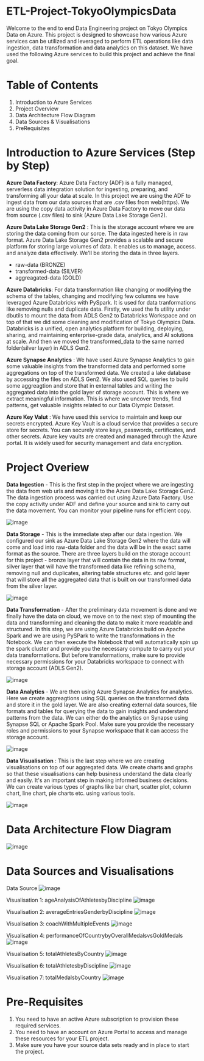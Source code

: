 # ETL-Project-TokyoOlympicsData

Welcome to the end to end Data Engineering project on Tokyo Olympics Data on Azure. This project is designed to showcase how various Azure services can be utilized and leveraged to perform ETL operations like data ingestion, data transformation and data analytics on this dataset. We have used the following Azure services to build this project and achieve the final goal.

# Table of Contents
1. Introduction to Azure Services
2. Project Overview 
3. Data Architecture Flow Diagram
4. Data Sources & Visualisations
5. PreRequisites

# Introduction to Azure Services (Step by Step)
**Azure Data Factory**: Azure Data Factory (ADF) is a fully managed, serverless data integration solution for ingesting, preparing, and transforming all your data at scale. In this project we are using the ADF to ingest data from our data sources that are .csv files from web(https). We are using the copy data activity in Azure Data Factory to move our data from source (.csv files) to sink (Azure Data Lake Storage Gen2). 

**Azure Data Lake Storage Gen2** : This is the storage account where we are storing the data coming from our sorce. The data ingested here is in raw format. Azure Data Lake Storage Gen2 provides a scalable and secure platform for storing large volumes of data. It enables us to manage, access. and analyze data effectively. We'll be storing the data in three layers.
   - raw-data (BRONZE)
   - transformed-data (SILVER)
   - aggreagated-data (GOLD)

**Azure Databricks**: For data transformation like changing or modifying the schema of the tables, changing and modifying few columns we have leveraged Azure Databricks with PySpark. It is used for data tranformations like removing nulls and duplicate data. Firstly, we used the fs utility under dbutils to mount the data from ADLS Gen2 to Databricks Workspace and on top of that we did some cleaning and modification of Tokyo Olympics Data. Databricks is a unified, open analytics platform for building, deploying, sharing, and maintaining enterprise-grade data, analytics, and AI solutions at scale. And then we moved the transformed_data to the same named folder(silver layer) in ADLS Gen2.

**Azure Synapse Analytics** : We have used Azure Synapse Analytics to gain some valuable insights from the transformed data and performed some aggregations on top of the transformed data. We created a lake database by accessing the files on ADLS Gen2. We also used SQL queries to build some aggreagtion and store that in external tables and writing the aggregated data into the gold layer of storage account. This is where we extract meaningful information. This is where we uncover trends, find patterns, get valuable insights related to our Data Olympic Dataset. 

**Azure Key Valut** : We have used this service to maintain and keep our secrets encrypted. Azure Key Vault is a cloud service that provides a secure store for secrets. You can securely store keys, passwords, certificates, and other secrets. Azure key vaults are created and managed through the Azure portal. It is widely used for security management and data encryption. 

# Project Overiew

**Data Ingestion** - This is the first step in the project where we are ingesting the data from web urls and moving it to the Azure Data Lake Storage Gen2. The data ingestion process was carried out using Azure Data Factory. Use the copy activity under ADF and define your source and sink to carry out the data movement. You can monitor your pipeline runs for efficient copy. 

![image](https://github.com/gunjansingh21/ETL-Project-TokyoOlympicsData/assets/29482753/87df4707-b2e9-44dc-afdb-382991cb4304)

**Data Storage** - This is the immediate step after our data ingestion. We configured our sink as Azure Data Lake Storage Gen2 where the data will come and load into raw-data folder and the data will be in the exact same format as the source. There are three layers build on the storage account for this project - bronze layer that will contain the data in its raw format, silver layer that will have the transformed data like refining schema, removing null and duplicates, altering table structures etc. and gold layer that will store all the aggregated data that is built on our transformed data from the silver layer. 

![image](https://github.com/gunjansingh21/ETL-Project-TokyoOlympicsData/assets/29482753/d7a0b572-0b28-4a50-877b-503fb15fdfe4)

**Data Transformation** - After the preliminary data movement is done and we finally have the data on cloud, we move on to the next step of mounting the data and transforming and cleaning the data to make it more readable and structured. In this step, we are using Azure Databricks build on Apache Spark and we are using PySPark to write the transformations in the Notebook. We can then execute the Notebook that will automatically spin up the spark cluster and provide you the necessary compute to carry out your data transformations. But before transformations, make sure to provide necessary permissions for your Databricks workspace to connect with storage account (ADLS Gen2). 

![image](https://github.com/gunjansingh21/ETL-Project-TokyoOlympicsData/assets/29482753/48bf9652-3ce3-486b-aaf5-838d2bf64232)

**Data Analytics** - We are then using Azure Synapse Analytics for analytics. Here we create aggreagtions using SQL queries on the transformed data and store it in the gold layer. We are also creating external data sources, file formats and tables for querying the data to gain insights and understand patterns from the data. We can either do the analytics on Synapse using Synapse SQL or Apache Spark Pool. Make sure you provide the necessary roles and permissions to your Synapse workspace that it can access the storage account. 

![image](https://github.com/gunjansingh21/ETL-Project-TokyoOlympicsData/assets/29482753/e06ed0e7-1966-4e7f-9751-41a82123067f)

**Data Visualisation** : This is the last step where we are creating visualisations on top of our aggregated data. We create charts and graphs so that these visualisations can help business understand the data clearly and easily. It's an important step in making informed business decisions. We can create various types of graphs like bar chart, scatter plot, column chart, line chart, pie charts etc. using various tools. 

![image](https://github.com/gunjansingh21/ETL-Project-TokyoOlympicsData/assets/29482753/27e09033-2f55-4445-9cc8-8a955377d2d8)

# Data Architecture Flow Diagram

![image](https://github.com/gunjansingh21/ETL-Project-TokyoOlympicsData/assets/29482753/7cf41ae1-8d3a-4303-b9c0-ec7312314a50)

# Data Sources and Visualisations

Data Source
![image](https://github.com/gunjansingh21/ETL-Project-TokyoOlympicsData/assets/29482753/254341f1-f5e1-4dce-acb5-b7103c91a0ef)

Visualisation 1: ageAnalysisOfAthletesbyDiscipline
![image](https://github.com/gunjansingh21/ETL-Project-TokyoOlympicsData/assets/29482753/2eabc000-3a4d-43ff-bca3-823b254f8e78)

Visualisation 2: averageEntriesGenderbyDiscipline
![image](https://github.com/gunjansingh21/ETL-Project-TokyoOlympicsData/assets/29482753/80e39333-21c3-4926-870d-43c40b4d6a0b)

Visualisation 3: coachWithMultipleEvents
![image](https://github.com/gunjansingh21/ETL-Project-TokyoOlympicsData/assets/29482753/c414c0e7-e9fa-44ba-9361-447760495255)

Visualisation 4: performanceOfCountrybyOverallMedalsvsGoldMedals
![image](https://github.com/gunjansingh21/ETL-Project-TokyoOlympicsData/assets/29482753/519f8398-cae5-48f7-9dbb-4ca6273fb4e9)

Visualisation 5: totalAthletesByCountry
![image](https://github.com/gunjansingh21/ETL-Project-TokyoOlympicsData/assets/29482753/5ab03752-b514-48d5-a737-9ec8e3c3565c)

Visualisation 6: totalAthletesbyDiscipline
![image](https://github.com/gunjansingh21/ETL-Project-TokyoOlympicsData/assets/29482753/8800db4d-c202-48a7-9de2-5cda6a76dea3)

Visualisation 7: totalMedalsbyCountry
![image](https://github.com/gunjansingh21/ETL-Project-TokyoOlympicsData/assets/29482753/4accaf0d-a189-4c6b-90a9-71f167291dba)

# Pre-Requisites

1. You need to have an active Azure subscription to provision these required services.
2. You need to have an account on Azure Portal to access and manage these resources for your ETL project.
3. Make sure you have your source data sets ready and in place to start the project.







